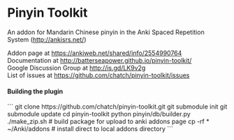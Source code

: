 Pinyin Toolkit
==============

An addon for Mandarin Chinese pinyin in the Anki Spaced Repetition System (http://ankisrs.net/)

Addon page at https://ankiweb.net/shared/info/2554990764<br>
Documentation at http://batterseapower.github.io/pinyin-toolkit/<br> 
Google Discussion Group at http://is.gd/LK9v2g<br>
List of issues at https://github.com/chatch/pinyin-toolkit/issues<br>

<h4>Building the plugin</h4>
```
git clone https://github.com/chatch/pinyin-toolkit.git
git submodule init
git submodule update
cd pinyin-toolkit
python pinyin/db/builder.py
./make_zip.sh                   # build package for upload to anki addons page
cp -rf * ~/Anki/addons          # install direct to local addons directory
```
